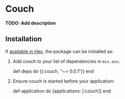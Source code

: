 # Couch

**TODO: Add description**

## Installation

If [available in Hex](https://hex.pm/docs/publish), the package can be installed as:

  1. Add couch to your list of dependencies in `mix.exs`:

        def deps do
          [{:couch, "~> 0.0.1"}]
        end

  2. Ensure couch is started before your application:

        def application do
          [applications: [:couch]]
        end
